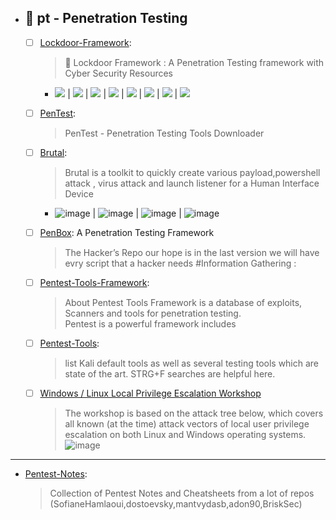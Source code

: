   - ## 🔸 pt - Penetration Testing
    - [ ] [Lockdoor-Framework](https://github.com/SofianeHamlaoui/Lockdoor-Framework): 
      > 🔐 Lockdoor Framework : A Penetration Testing framework with Cyber Security Resources
        - ![](https://sofianehamlaoui.github.io/junk/lockdoor/gifs/kali.gif)
| ![](https://sofianehamlaoui.github.io/junk/lockdoor/screenshots/installation-dir-1.png) | ![](https://sofianehamlaoui.github.io/junk/lockdoor/screenshots/verbosemode.png) | ![](https://sofianehamlaoui.github.io/junk/lockdoor/screenshots/RootMenu.png) | ![](https://sofianehamlaoui.github.io/junk/lockdoor/screenshots/infogath.png) | ![](https://sofianehamlaoui.github.io/junk/lockdoor/screenshots/webhack.png) | ![](https://sofianehamlaoui.github.io/junk/lockdoor/screenshots/exploitation.png) | ![](https://sofianehamlaoui.github.io/junk/lockdoor/screenshots/about.png) 
    - [ ] [PenTest](https://github.com/Anlominus/PenTest): 
      > PenTest - Penetration Testing Tools Downloader
    - [ ] [Brutal](https://github.com/Screetsec/Brutal): 
      > Brutal is a toolkit to quickly create various payload,powershell attack , virus attack and launch listener for a Human Interface Device
        - ![image](https://user-images.githubusercontent.com/51442719/173211089-71d64dad-674b-44ef-9e3d-27a626000370.png) | ![image](https://user-images.githubusercontent.com/51442719/173211103-c165b802-2b25-4c32-9fb8-23ea6d13752a.png) | ![image](https://user-images.githubusercontent.com/51442719/173211116-2743af19-e323-44c5-a1af-4426ac23c224.png) | ![image](https://user-images.githubusercontent.com/51442719/173211119-b3a2df8e-9e3d-4a6b-a265-d418f5326bfc.png)
    - [ ] [PenBox](https://github.com/x3omdax/PenBox): A Penetration Testing Framework 
      > The Hacker’s Repo our hope is in the last version we will have evry script that a hacker needs #Information Gathering :
    - [ ] [Pentest-Tools-Framework](https://github.com/pikpikcu/Pentest-Tools-Framework): 
      > About Pentest Tools Framework is a database of exploits, Scanners and tools for penetration testing. <br> Pentest is a powerful framework includes <br>
    - [ ] [Pentest-Tools](https://github.com/S3cur3Th1sSh1t/Pentest-Tools): 
      > list Kali default tools as well as several testing tools which are state of the art. STRG+F searches are helpful here.


    - [ ] [Windows / Linux Local Privilege Escalation Workshop](https://github.com/sagishahar/lpeworkshop)
      > The workshop is based on the attack tree below, which covers all known (at the time) attack vectors of local user privilege escalation on both Linux and Windows operating systems.
      > ![image](https://user-images.githubusercontent.com/51442719/173202764-dd173a41-b701-4ba5-8e96-c710bb2de031.png)
 
---

- [Pentest-Notes](https://github.com/SofianeHamlaoui/Pentest-Notes): 
  > Collection of Pentest Notes and Cheatsheets from a lot of repos (SofianeHamlaoui,dostoevsky,mantvydasb,adon90,BriskSec)

